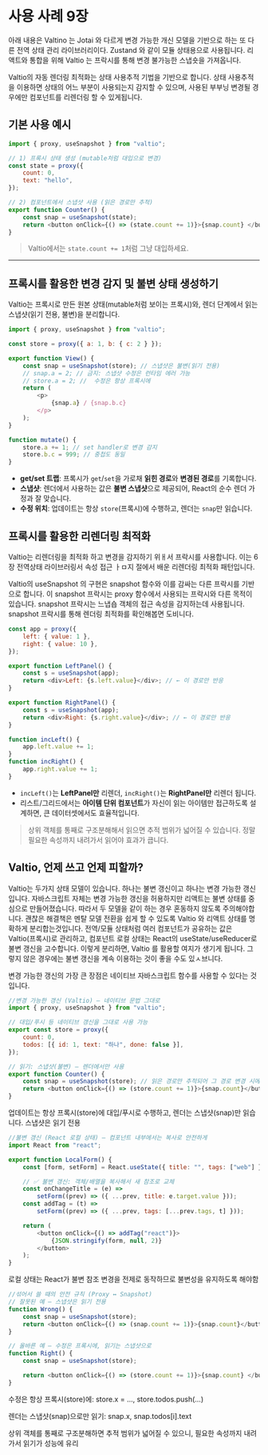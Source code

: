 # 사용 사례 9장

아래 내용은 Valtino 는 Jotai 와 다르게 변경 가능한 개신 모델을 기반으로 하는 또 다른 전역 상태 관리 라이브러리이다. Zustand 와 같이 모듈 상태용으로 사용됩니다.
리액트와 통합을 위해 Valtio 는 프락시를 통해 변경 불가능한 스냅숏을 가져옵니다.

Valtio의 자동 렌더링 최적화는 상태 사용추적 기법을 기반으로 합니다. 상태 사용추적을 이용하면 상태의 어느 부분이 사용되는지 감지할 수 있으며, 사용된 부부닝 변경될 경우에만 컴포넌트를 리렌더링 할 수 있게됩니다.

## 기본 사용 예시

```js
import { proxy, useSnapshot } from "valtio";

// 1) 프록시 상태 생성 (mutable처럼 대입으로 변경)
const state = proxy({
	count: 0,
	text: "hello",
});

// 2) 컴포넌트에서 스냅샷 사용 (읽은 경로만 추적)
export function Counter() {
	const snap = useSnapshot(state);
	return <button onClick={() => (state.count += 1)}>{snap.count} </button>;
}
```

> Valtio에서는 `state.count += 1`처럼 그냥 대입하세요.

---

## 프록시를 활용한 변경 감지 및 불변 상태 생성하기

Valtio는 프록시로 만든 원본 상태(mutable처럼 보이는 프록시)와, 렌더 단계에서 읽는 스냅샷(읽기 전용, 불변)을 분리합니다.

```js
import { proxy, useSnapshot } from "valtio";

const store = proxy({ a: 1, b: { c: 2 } });

export function View() {
	const snap = useSnapshot(store); // 스냅샷은 불변(읽기 전용)
	// snap.a = 2; // 금지: 스냅샷 수정은 런타임 에러 가능
	// store.a = 2; //  수정은 항상 프록시에
	return (
		<p>
			{snap.a} / {snap.b.c}
		</p>
	);
}

function mutate() {
	store.a += 1; // set handler로 변경 감지
	store.b.c = 999; // 중첩도 동일
}
```

- **get/set 트랩**: 프록시가 `get`/`set`을 가로채 **읽힌 경로**와 **변경된 경로**를 기록합니다.
- **스냅샷**: 렌더에서 사용하는 값은 **불변 스냅샷**으로 제공되어, React의 순수 렌더 가정과 잘 맞습니다.
- **수정 위치**: 업데이트는 항상 `store`(프록시)에 수행하고, 렌더는 `snap`만 읽습니다.

## 프록시를 활용한 리렌더링 최적화

Valtio는 리렌더링을 최적화 하고 변경을 감지하기 위ㅐ서 프락시를 사용합니다. 이는 6장 전역상태 라이브러링서 속성 접근 ㅏㅁ지 절에서 배운 리렌더링 최적화 패턴입니다.

Valtio의 useSnapshot 의 구현은 snapshot 함수와 이를 감싸는 다른 프락시를 기반으로 합니다. 이 snapshot 프락시는 proxy 함수에서 사용되는 프락시와 다른 목적이 있습니다. snapshot 프락시는 느냅숍 객체의 접근 속성을 감지하는데 사용됩니다. snapshot 프락시를 통해 렌더링 최적화를 확인해봅면 도비니다.

```js
const app = proxy({
	left: { value: 1 },
	right: { value: 10 },
});

export function LeftPanel() {
	const s = useSnapshot(app);
	return <div>Left: {s.left.value}</div>; // ← 이 경로만 반응
}

export function RightPanel() {
	const s = useSnapshot(app);
	return <div>Right: {s.right.value}</div>; // ← 이 경로만 반응
}

function incLeft() {
	app.left.value += 1;
}
function incRight() {
	app.right.value += 1;
}
```

- `incLeft()`는 **LeftPanel만** 리렌더, `incRight()`는 **RightPanel만** 리렌더 됩니다.
- 리스트/그리드에서는 **아이템 단위 컴포넌트**가 자신이 읽는 아이템만 접근하도록 설계하면, 큰 데이터셋에서도 효율적입니다.

> 상위 객체를 통째로 구조분해해서 읽으면 추적 범위가 넓어질 수 있습니다. 정말 필요한 속성까지 내려가서 읽어야 효과가 큽니다.

## Valtio, 언제 쓰고 언제 피할까?

Valtio는 두가지 상태 모델이 있습니다. 하나는 불변 갱신이고 하나는 변경 가능한 갱신입니다. 자바스크립트 자체는 변경 가능한 갱신을 허용하지만 리액트는 불변 상태를 중심으로 만들어졌습니다. 따라서 두 모델을 같이 하는 경우 혼동하지 않도록 주의해야합니다. 괜찮은 해결책은 멘탈 모델 전환을 쉽게 할 수 있도록 Valtio 와 리액트 상태를 명확하게 분리합는것입니다. 전역/모듈 상태처럼 여러 컴포넌트가 공유하는 값은 Valtio(프록시)로 관리하고, 컴포넌트 로컬 상태는 React의 useState/useReducer로 불변 갱신을 고수합니다. 이렇게 분리하면, Valtio 를 활용할 여지가 생기게 됩니다. 그렇지 않은 경우에는 불변 갱신을 계속 이용하는 것이 좋을 수도 있ㅅ브니다.

변경 가능한 갱신의 가장 큰 장점은 네이티브 자바스크립트 함수를 사용할 수 있다는 것입니다.

```js
//변경 가능한 갱신 (Valtio) — 네이티브 문법 그대로
import { proxy, useSnapshot } from "valtio";

// 대입/푸시 등 네이티브 갱신을 그대로 사용 가능
export const store = proxy({
	count: 0,
	todos: [{ id: 1, text: "하나", done: false }],
});

// 읽기: 스냅샷(불변) — 렌더에서만 사용
export function Counter() {
	const snap = useSnapshot(store); // 읽은 경로만 추적되어 그 경로 변경 시에만
	return <button onClick={() => (store.count += 1)}>{snap.count}</button>;
}
```

업데이트는 항상 프록시(store)에 대입/푸시로 수행하고, 렌더는 스냅샷(snap)만 읽습니다. 스냅샷은 읽기 전용

```js
//불변 갱신 (React 로컬 상태) — 컴포넌트 내부에서는 복사로 안전하게
import React from "react";

export function LocalForm() {
	const [form, setForm] = React.useState({ title: "", tags: ["web"] });

	// ✅ 불변 갱신: 객체/배열을 복사해서 새 참조로 교체
	const onChangeTitle = (e) =>
		setForm((prev) => ({ ...prev, title: e.target.value }));
	const addTag = (t) =>
		setForm((prev) => ({ ...prev, tags: [...prev.tags, t] }));

	return (
		<button onClick={() => addTag("react")}>
			{JSON.stringify(form, null, 2)}
		</button>
	);
}
```

로컬 상태는 React가 불변 참조 변경을 전제로 동작하므로 불변성을 유지하도록 해야함

```js
//섞어서 쓸 때의 안전 규칙 (Proxy ↔ Snapshot)
// 잘못된 예 — 스냅샷은 읽기 전용
function Wrong() {
	const snap = useSnapshot(store);
	return <button onClick={() => (snap.count += 1)}>{snap.count}</button>;
}

// 올바른 예 — 수정은 프록시에, 읽기는 스냅샷으로
function Right() {
	const snap = useSnapshot(store);

	return <button onClick={() => (store.count += 1)}>{snap.count} </button>;
}
```

수정은 항상 프록시(store)에: store.x = ..., store.todos.push(...)

렌더는 스냅샷(snap)으로만 읽기: snap.x, snap.todos[i].text

상위 객체를 통째로 구조분해하면 추적 범위가 넓어질 수 있으니, 필요한 속성까지 내려가서 읽기가 성능에 유리
